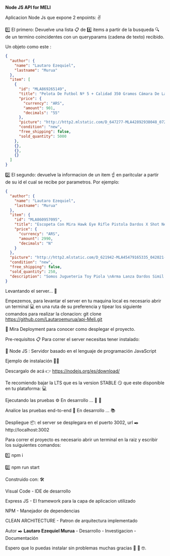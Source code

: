**Node JS API for MELI**

Aplicacion Node Js que expone 2 enpoints: ✌️

1️⃣ El primero: Devuelve una lista 📋  de :four: items a partir de la busqueda 🔍 de un termino coincidentes con un queryparams (cadena de texto) recibido.

Un objeto como este :

```json
{
  "author": {
    "name": "Lautaro Ezequiel",
    "lastname": "Murua"
  },
  "item": [
    {
      "id": "MLA869265149",
      "title": "Pelota De Futbol Nº 5 + Calidad 350 Gramos Cámara De Látex ",
      "price": {
        "currency": "ARS",
        "amount": 901,
        "decimals": "55"
      },
      "picture": "http://http2.mlstatic.com/D_647277-MLA42892938048_072020-O.jpg",
      "condition": "new",
      "free_shipping": false,
      "sold_quantity": 5000
    },
    {},
    {},
    {}
  ]
}
```

2️⃣ El segundo: devuelve la informacion de un item ☝️ en paritcular a partir de su id el cual se recibe por parametros. Por ejemplo:

```json
{
  "author": {
    "name": "Lautaro Ezequiel",
    "lastname": "Murua"
  },
  "item": {
    "id": "MLA860957095",
    "title": "Escopeta Con Mira Hawk Eye Rifle Pistola Dardos X Shot Nerf",
    "price": {
      "currency": "ARS",
      "amount": 2990,
      "decimals": "N"
    }
  },
  "picture": "http://http2.mlstatic.com/D_621942-MLA45479165335_042021-O.jpg",
  "condition": "new",
  "free_shipping": false,
  "sold_quantity": 250,
  "description": "Somos Jugueteria Toy Piola \nArma Lanza Dardos Simil ......"
}
```

Levantando el server... 🚀

Empezemos, para levantar el server en tu maquina local es necesario abrir un terminal 💻 en una ruta de su preferencia y tipear los siguiente comandos para realizar la clonacion: 
git clone https://github.com/Lautaroemurua/api-Meli.git

👀 Mira Deployment para conocer como desplegar el proyecto.

Pre-requisitos 📋 Para correr el server necesitas tener instalado:

🔴 Node JS : Servidor basado en el lenguaje de programación JavaScript

Ejemplo de instalación 🔩🔧

Descargalo de acá 👉 https://nodejs.org/es/download/

Te recomiendo bajar la LTS que es la version STABLE 😏 que este disponible en tu plataforma: 💻

Ejecutando las pruebas ⚙️ En desarrollo ... 🔧 🔩

Analice las pruebas end-to-end 🔩 En desarrollo ... 📚

Despliegue 📦: el server se desplegara en el puerto 3002, url ✒️ http://localhost:3002

Para correr el proyecto es necesario abrir un terminal en la raiz y escribir los suiguientes comandos:

:one: npm i

:two: npm run start



Construido con: 🛠️

Visual Code - IDE de desarrollo

Express JS - El framework para la capa de aplicacion utilizado

NPM - Manejador de dependencias 

CLEAN ARCHITECTURE - Patron de arquitectura implementado 


Autor ✒️ **Lautaro Ezequiel Murua** - Desarrollo - Investigacion  - Documentación

Espero que lo puedas instalar sin problemas muchas gracias 🎁 🍺 🤓.
